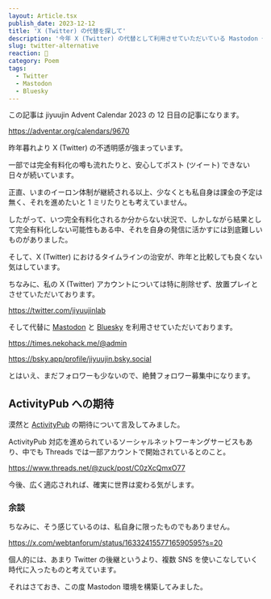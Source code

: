 ```yaml
---
layout: Article.tsx
publish_date: 2023-12-12
title: 'X (Twitter) の代替を探して'
description: '今年 X (Twitter) の代替として利用させていただいている Mastodon や Bluesky の気付きなど、ゆるふわに。'
slug: twitter-alternative
reaction: 🦆
category: Poem
tags:
  - Twitter
  - Mastodon
  - Bluesky
---
```


この記事は jiyuujin Advent Calendar 2023 の 12 日目の記事になります。

https://adventar.org/calendars/9670

昨年暮れより X (Twitter) の不透明感が強まっています。

一部では完全有料化の噂も流れたりと、安心してポスト (ツイート) できない日々が続いています。

正直、いまのイーロン体制が継続される以上、少なくとも私自身は課金の予定は無く、それを進めたいと 1 ミリたりとも考えていません。

したがって、いつ完全有料化されるか分からない状況で、しかしながら結果として完全有料化しない可能性もある中、それを自身の発信に活かすには到底難しいものがありました。

そして、X (Twitter) におけるタイムラインの治安が、昨年と比較しても良くない気はしています。

ちなみに、私の X (Twitter) アカウントについては特に削除せず、放置プレイとさせていただいております。

https://twitter.com/jiyuujinlab

そして代替に [Mastodon](https://times.nekohack.me/@admin) と [Bluesky](https://bsky.app/profile/jiyuujin.bsky.social) を利用させていただいております。

https://times.nekohack.me/@admin

https://bsky.app/profile/jiyuujin.bsky.social

とはいえ、まだフォロワーも少ないので、絶賛フォロワー募集中になります。

## ActivityPub への期待

漠然と [ActivityPub](https://www.w3.org/TR/activitypub/) の期待について言及してみました。

ActivityPub 対応を進められているソーシャルネットワーキングサービスもあり、中でも Threads では一部アカウントで開始されているとのこと。

https://www.threads.net/@zuck/post/C0zXcQmxO77

今後、広く適応されれば、確実に世界は変わる気がします。

### 余談

ちなみに、そう感じているのは、私自身に限ったものでもありません。

https://x.com/webtanforum/status/1633241557716590595?s=20

個人的には、あまり Twitter の後継というより、複数 SNS を使いこなしていく時代に入ったものと考えています。

それはさておき、この度 Mastodon 環境を構築してみました。
